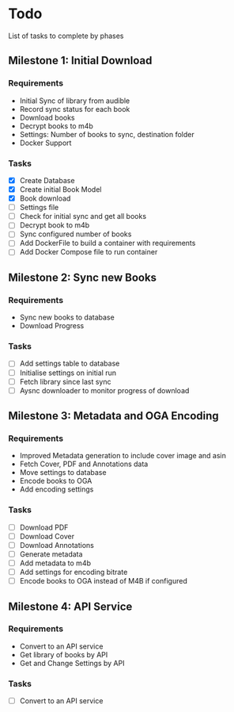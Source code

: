 # Todo

List of tasks to complete by phases

## Milestone 1: Initial Download

### Requirements

- Initial Sync of library from audible
- Record sync status for each book
- Download books
- Decrypt books to m4b
- Settings: Number of books to sync, destination folder
- Docker Support

### Tasks

- [x] Create Database
- [x] Create initial Book Model
- [x] Book download
- [ ] Settings file
- [ ] Check for initial sync and get all books
- [ ] Decrypt book to m4b
- [ ] Sync configured number of books
- [ ] Add DockerFile to build a container with requirements
- [ ] Add Docker Compose file to run container

## Milestone 2: Sync new Books

### Requirements

- Sync new books to database
- Download Progress

### Tasks

- [ ] Add settings table to database
- [ ] Initialise settings on initial run
- [ ] Fetch library since last sync
- [ ] Aysnc downloader to monitor progress of download

## Milestone 3: Metadata and OGA Encoding

### Requirements

- Improved Metadata generation to include cover image and asin
- Fetch Cover, PDF and Annotations data
- Move settings to database
- Encode books to OGA 
- Add encoding settings

### Tasks

- [ ] Download PDF
- [ ] Download Cover
- [ ] Download Annotations
- [ ] Generate metadata
- [ ] Add metadata to m4b
- [ ] Add settings for encoding bitrate
- [ ] Encode books to OGA instead of M4B if configured

## Milestone 4: API Service

### Requirements

- Convert to an API service
- Get library of books by API
- Get and Change Settings by API

### Tasks

- [ ] Convert to an API service
